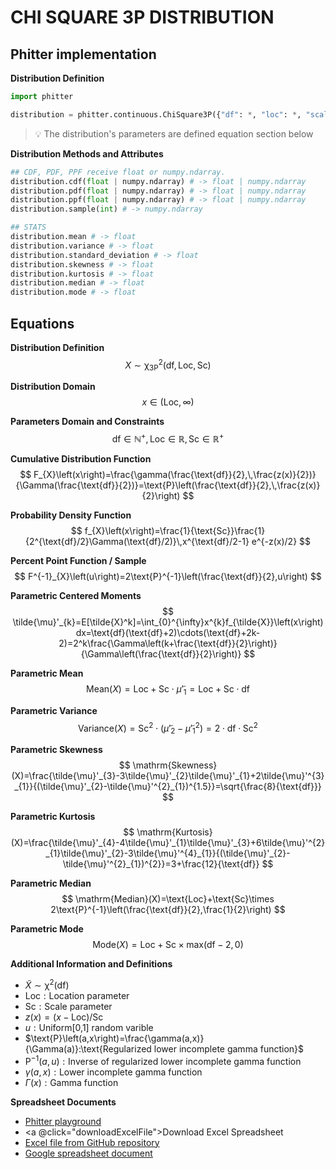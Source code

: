 # CHI SQUARE 3P DISTRIBUTION

## Phitter implementation

**Distribution Definition**

```python
import phitter

distribution = phitter.continuous.ChiSquare3P({"df": *, "loc": *, "scale": *})
```

> 💡 The distribution's parameters are defined equation section below

**Distribution Methods and Attributes**

```python
## CDF, PDF, PPF receive float or numpy.ndarray.
distribution.cdf(float | numpy.ndarray) # -> float | numpy.ndarray
distribution.pdf(float | numpy.ndarray) # -> float | numpy.ndarray
distribution.ppf(float | numpy.ndarray) # -> float | numpy.ndarray
distribution.sample(int) # -> numpy.ndarray

## STATS
distribution.mean # -> float
distribution.variance # -> float
distribution.standard_deviation # -> float
distribution.skewness # -> float
distribution.kurtosis # -> float
distribution.median # -> float
distribution.mode # -> float
```

## Equations

**Distribution Definition**
$$ X\sim\mathrm{\chi^{2}_{3P}}\left(\text{df},\text{Loc},\text{Sc}\right) $$

**Distribution Domain**
$$ x\in\left(\text{Loc},\infty\right) $$

**Parameters Domain and Constraints**
$$ \text{df}\in\mathbb{N}^{+}, \text{Loc}\in\mathbb{R}, \text{Sc}\in\mathbb{R}^{+} $$

**Cumulative Distribution Function**
$$ F_{X}\left(x\right)=\frac{\gamma(\frac{\text{df}}{2},\,\frac{z(x)}{2})}{\Gamma(\frac{\text{df}}{2})}=\text{P}\left(\frac{\text{df}}{2},\,\frac{z(x)}{2}\right) $$

**Probability Density Function**
$$ f_{X}\left(x\right)=\frac{1}{\text{Sc}}\frac{1}{2^{\text{df}/2}\Gamma(\text{df}/2)}\,x^{\text{df}/2-1} e^{-z(x)/2} $$

**Percent Point Function / Sample**
$$ F^{-1}_{X}\left(u\right)=2\text{P}^{-1}\left(\frac{\text{df}}{2},u\right) $$

**Parametric Centered Moments**
$$ \tilde{\mu}'_{k}=E[\tilde{X}^k]=\int_{0}^{\infty}x^{k}f_{\tilde{X}}\left(x\right)dx=\text{df}(\text{df}+2)\cdots(\text{df}+2k-2)=2^k\frac{\Gamma\left(k+\frac{\text{df}}{2}\right)}{\Gamma\left(\frac{\text{df}}{2}\right)} $$

**Parametric Mean**
$$ \mathrm{Mean}(X)=\text{Loc}+\text{Sc}\cdot\tilde{\mu}'_{1}=\text{Loc}+\text{Sc}\cdot \text{df} $$

**Parametric Variance**
$$ \mathrm{Variance}(X)=\text{Sc}^{2}\cdot(\tilde{\mu}'_{2}-\tilde{\mu}'^{2}_{1})=2\cdot \text{df}\cdot \text{Sc}^{2} $$

**Parametric Skewness**
$$ \mathrm{Skewness}(X)=\frac{\tilde{\mu}'_{3}-3\tilde{\mu}'_{2}\tilde{\mu}'_{1}+2\tilde{\mu}'^{3}_{1}}{(\tilde{\mu}'_{2}-\tilde{\mu}'^{2}_{1})^{1.5}}=\sqrt{\frac{8}{\text{df}}} $$

**Parametric Kurtosis**
$$ \mathrm{Kurtosis}(X)=\frac{\tilde{\mu}'_{4}-4\tilde{\mu}'_{1}\tilde{\mu}'_{3}+6\tilde{\mu}'^{2}_{1}\tilde{\mu}'_{2}-3\tilde{\mu}'^{4}_{1}}{(\tilde{\mu}'_{2}-\tilde{\mu}'^{2}_{1})^{2}}=3+\frac{12}{\text{df}} $$

**Parametric Median**
$$ \mathrm{Median}(X)=\text{Loc}+\text{Sc}\times 2\text{P}^{-1}\left(\frac{\text{df}}{2},\frac{1}{2}\right) $$

**Parametric Mode**
$$ \mathrm{Mode}(X)=\text{Loc}+\text{Sc}\times \text{max}(\text{df}-2,0) $$

**Additional Information and Definitions**
- $\tilde{X}\sim\mathrm{\chi^{2}}\left(\text{df}\right)$
- $\text{Loc}:\text{Location parameter}$
- $\text{Sc}:\text{Scale parameter}$
- $z\left(x\right)=\left(x-\text{Loc}\right)/\text{Sc}$
- $u:\text{Uniform[0,1] random varible}$
- $\text{P}\left(a,x\right)=\frac{\gamma(a,x)}{\Gamma(a)}:\text{Regularized lower incomplete gamma function}$
- $\text{P}^{-1}\left(a,u\right):\text{Inverse of regularized lower incomplete gamma function}$
- $\gamma\left(a,x\right):\text{Lower incomplete gamma function}$
- $\Gamma\left(x\right):\text{Gamma function}$

**Spreadsheet Documents**

-   [Phitter playground](https://phitter.io/distributions/continuous/chi_square_3p)
-   <a @click="downloadExcelFile">Download Excel Spreadsheet</a>
-   [Excel file from GitHub repository](https://github.com/phitter-core/phitter-files/blob/main/continuous/chi_square_3p.xlsx)
-   [Google spreadsheet document](https://docs.google.com/spreadsheets/d/15tf3ZKbEgR3JWQRbMT2OaNij3INTGGUuNsR01NCDFJw)

<script setup>
const downloadExcelFile = function() {
    const fileId = "chi_square_3p";
    const url = `https://raw.githubusercontent.com/phitter-core/phitter-files/main/continuous/${fileId}.xlsx`;
    const link = document.createElement("a");
    link.href = url;
    link.setAttribute("download", `${fileId}.xlsx`);
    document.body.appendChild(link);
    link.click();
    document.body.removeChild(link);
};
</script>

<style module>
a {
  cursor: pointer;
}
</style>

    